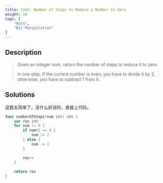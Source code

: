 ```yaml
---
title: 1342. Number of Steps to Reduce a Number to Zero
weight: 10
tags: [
	"Math",
	"Bit Manipulation"
]
---
```

## Description
> Given an integer num, return the number of steps to reduce it to zero.
> 
> In one step, if the current number is even, you have to divide it by 2, otherwise, you have to subtract 1 from it.

## Solutions
这题太简单了，没什么好说的，直接上代码。
```go
func numberOfSteps(num int) int {
    var res int
    for num != 0 {
        if num%2 == 0 {
            num /= 2
        } else {
            num -= 1
        }
        
        res++
    }
    
    return res
}
```
